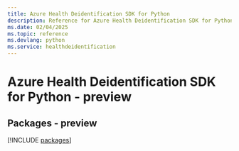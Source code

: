 ```yaml
---
title: Azure Health Deidentification SDK for Python
description: Reference for Azure Health Deidentification SDK for Python
ms.date: 02/04/2025
ms.topic: reference
ms.devlang: python
ms.service: healthdeidentification
---
```

# Azure Health Deidentification SDK for Python - preview
## Packages - preview
[!INCLUDE [packages](health-deidentification-index.md)]